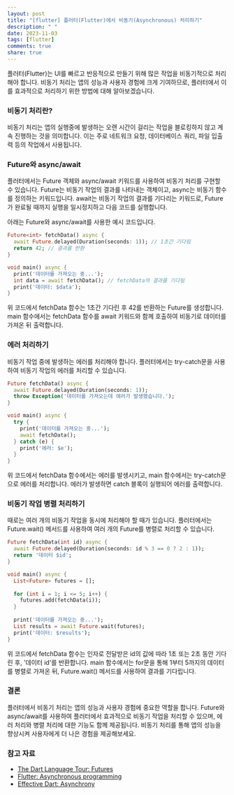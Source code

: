 ```yaml
---
layout: post
title: "[flutter] 플러터(Flutter)에서 비동기(Asynchronous) 처리하기"
description: " "
date: 2023-11-03
tags: [flutter]
comments: true
share: true
---
```


플러터(Flutter)는 UI를 빠르고 반응적으로 만들기 위해 많은 작업을 비동기적으로 처리해야 합니다. 비동기 처리는 앱의 성능과 사용자 경험에 크게 기여하므로, 플러터에서 이를 효과적으로 처리하기 위한 방법에 대해 알아보겠습니다.

### 비동기 처리란?

비동기 처리는 앱의 실행중에 발생하는 오랜 시간이 걸리는 작업을 블로킹하지 않고 계속 진행하는 것을 의미합니다. 이는 주로 네트워크 요청, 데이터베이스 쿼리, 파일 입출력 등의 작업에서 사용됩니다.

### Future와 async/await

플러터에서는 Future 객체와 async/await 키워드를 사용하여 비동기 처리를 구현할 수 있습니다. Future는 비동기 작업의 결과를 나타내는 객체이고, async는 비동기 함수를 정의하는 키워드입니다. await는 비동기 작업의 결과를 기다리는 키워드로, Future가 완료될 때까지 실행을 일시정지하고 다음 코드를 실행합니다.

아래는 Future와 async/await를 사용한 예시 코드입니다.

```dart
Future<int> fetchData() async {
  await Future.delayed(Duration(seconds: 1)); // 1초간 기다림
  return 42; // 결과를 반환
}

void main() async {
  print('데이터를 가져오는 중...');
  int data = await fetchData(); // fetchData의 결과를 기다림
  print('데이터: $data');
}
```

위 코드에서 fetchData 함수는 1초간 기다린 후 42를 반환하는 Future를 생성합니다. main 함수에서는 fetchData 함수를 await 키워드와 함께 호출하여 비동기로 데이터를 가져온 뒤 출력합니다.

### 에러 처리하기

비동기 작업 중에 발생하는 에러를 처리해야 합니다. 플러터에서는 try-catch문을 사용하여 비동기 작업의 에러를 처리할 수 있습니다.

```dart
Future fetchData() async {
  await Future.delayed(Duration(seconds: 1));
  throw Exception('데이터를 가져오는데 에러가 발생했습니다.');
}

void main() async {
  try {
    print('데이터를 가져오는 중...');
    await fetchData();
  } catch (e) {
    print('에러: $e');
  }
}
```

위 코드에서 fetchData 함수에서는 에러를 발생시키고, main 함수에서는 try-catch문으로 에러를 처리합니다. 에러가 발생하면 catch 블록이 실행되어 에러를 출력합니다.

### 비동기 작업 병렬 처리하기

때로는 여러 개의 비동기 작업을 동시에 처리해야 할 때가 있습니다. 플러터에서는 Future.wait() 메서드를 사용하여 여러 개의 Future를 병렬로 처리할 수 있습니다.

```dart
Future fetchData(int id) async {
  await Future.delayed(Duration(seconds: id % 3 == 0 ? 2 : 1));
  return '데이터 $id';
}

void main() async {
  List<Future> futures = [];
  
  for (int i = 1; i <= 5; i++) {
    futures.add(fetchData(i));
  }
  
  print('데이터를 가져오는 중...');
  List results = await Future.wait(futures);
  print('데이터: $results');
}
```

위 코드에서 fetchData 함수는 인자로 전달받은 id의 값에 따라 1초 또는 2초 동안 기다린 후, '데이터 id'를 반환합니다. main 함수에서는 for문을 통해 1부터 5까지의 데이터를 병렬로 가져온 뒤, Future.wait() 메서드를 사용하여 결과를 기다립니다.

### 결론

플러터에서 비동기 처리는 앱의 성능과 사용자 경험에 중요한 역할을 합니다. Future와 async/await를 사용하여 플러터에서 효과적으로 비동기 작업을 처리할 수 있으며, 에러 처리와 병렬 처리에 대한 기능도 함께 제공됩니다. 비동기 처리를 통해 앱의 성능을 향상시켜 사용자에게 더 나은 경험을 제공해보세요.

### 참고 자료

- [The Dart Language Tour: Futures](https://dart.dev/guides/language/language-tour#futures)
- [Flutter: Asynchronous programming](https://flutter.dev/docs/cookbook/networking/background-parsing)
- [Effective Dart: Asynchrony](https://dart.dev/guides/language/effective-dart/usage/async)